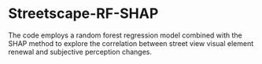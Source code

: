 # Streetscape-RF-SHAP
The code employs a random forest regression model combined with the SHAP method to explore the correlation between street view visual element renewal and subjective perception changes.
